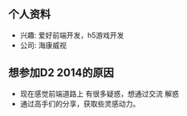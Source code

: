 ## 个人资料
- 兴趣: 爱好前端开发，h5游戏开发
- 公司: 海康威视


## 想参加D2 2014的原因
- 现在感觉前端道路上 有很多疑惑，想通过交流 解惑
- 通过高手们的分享，获取些灵感动力。
